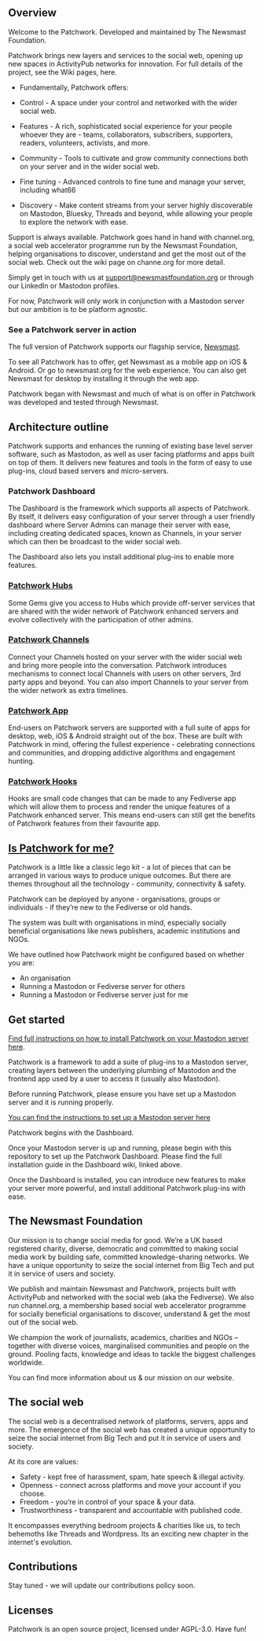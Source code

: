 ## Overview

Welcome to the Patchwork. Developed and maintained by The Newsmast Foundation.

Patchwork brings new layers and services to the social web, opening up new spaces in ActivityPub networks for innovation. For full details of the project, see the Wiki pages, here.

- Fundamentally, Patchwork offers:

- Control - A space under your control and networked with the wider social web.

- Features - A rich, sophisticated social experience for your people whoever they are - teams, collaborators, subscribers, supporters, readers, volunteers, activists, and more.

- Community - Tools to cultivate and grow community connections both on your server and in the wider social web.

- Fine tuning - Advanced controls to fine tune and manage your server, including what66

- Discovery - Make content streams from your server highly discoverable on Mastodon, Bluesky, Threads and beyond, while allowing your people to explore the network with ease.

Support is always available. Patchwork goes hand in hand with channel.org, a social web accelerator programme run by the Newsmast Foundation, helping organisations to discover, understand and get the most out of the social web. Check out the wiki page on channe.org for more detail.

Simply get in touch with us at support@newsmastfoundation.org or through our LinkedIn or Mastodon profiles.

For now, Patchwork will only work in conjunction with a Mastodon server but our ambition is to be platform agnostic.

### See a Patchwork server in action
The full version of Patchwork supports our flagship service, [Newsmast](https://newsmast.org/home).

To see all Patchwork has to offer, get Newsmast as a mobile app on iOS & Android. Or go to newsmast.org for the web experience. You can also get Newsmast for desktop by installing it through the web app.

Patchwork began with Newsmast and much of what is on offer in Patchwork was developed and tested through Newsmast.

## Architecture outline
Patchwork supports and enhances the running of existing base level server software, such as Mastodon, as well as user facing platforms and apps built on top of them. It delivers new features and tools in the form of easy to use plug-ins, cloud based servers and micro-servers. 

### Patchwork Dashboard
The Dashboard is the framework which supports all aspects of Patchwork. By itself, it delivers easy configuration of your server through a user friendly dashboard where Server Admins can manage their server with ease, including creating dedicated spaces, known as Channels, in your server which can then be broadcast to the wider social web.

The Dashboard also lets you install additional plug-ins to enable more features.

### [Patchwork Hubs](https://github.com/patchwork-hub/patchwork_dashboard/wiki/Hubs)
Some Gems give you access to Hubs which provide off-server services that are shared with the wider network of Patchwork enhanced servers and evolve collectively with the participation of other admins.

### [Patchwork Channels](https://github.com/patchwork-hub/patchwork_dashboard/wiki/Channels)
Connect your Channels hosted on your server with the wider social web and bring more people into the conversation. Patchwork introduces mechanisms to connect local Channels with users on other servers, 3rd party apps and beyond. You can also import Channels to your server from the wider network as extra timelines.

### [Patchwork App](https://github.com/patchwork-hub/patchwork_dashboard/wiki/Apps)
End-users on Patchwork servers are supported with a full suite of apps for desktop, web, iOS & Android straight out of the box. These are built with Patchwork in mind, offering the fullest experience - celebrating connections and communities, and dropping addictive algorithms and engagement hunting.

### [Patchwork Hooks](https://github.com/patchwork-hub/patchwork_dashboard/wiki/Hooks)
Hooks are small code changes that can be made to any Fediverse app which will allow them to process and render the unique features of a Patchwork enhanced server. This means end-users can still get the benefits of Patchwork features from their favourite app.

## [Is Patchwork for me?](https://github.com/patchwork-hub/patchwork_dashboard/wiki/Is-Patchwork-for-me%3F)
Patchwork is a little like a classic lego kit - a lot of pieces that can be arranged in various ways to produce unique outcomes. But there are themes throughout all the technology - community, connectivity & safety.

Patchwork can be deployed by anyone - organisations, groups or individuals - if they’re new to the Fediverse or old hands. 

The system was built with organisations in mind, especially socially beneficial organisations like news publishers, academic institutions and NGOs. 

We have outlined how Patchwork might be configured based on whether you are:
- An organisation
- Running a Mastodon or Fediverse server for others
- Running a Mastodon or Fediverse server just for me

## Get started
[Find full instructions on how to install Patchwork on your Mastodon server here](https://github.com/patchwork-hub/patchwork_dashboard/wiki/Installation-guide).


Patchwork is a framework to add a suite of plug-ins to a Mastodon server, creating layers between the underlying plumbing of Mastodon and the frontend app used by a user to access it (usually also Mastodon).


Before running Patchwork, please ensure you have set up a Mastodon server and it is running properly.


[You can find the instructions to set up a Mastodon server here](https://docs.joinmastodon.org/admin/install/)


Patchwork begins with the Dashboard.


Once your Mastodon server is up and running, please begin with this repository to set up the Patchwork Dashboard. Please find the full installation guide in the Dashboard wiki, linked above.


Once the Dashboard is installed, you can introduce new features to make your server more powerful, and install additional Patchwork plug-ins with ease.


## The Newsmast Foundation
Our mission is to change social media for good. We’re a UK based registered charity, diverse, democratic and committed to making social media work by building safe, committed knowledge-sharing networks. We have a unique opportunity to seize the social internet from Big Tech and put it in service of users and society.

We publish and maintain Newsmast and Patchwork, projects built with ActivityPub and networked with the social web (aka the Fediverse). We also run channel.org, a membership based social web accelerator programme for socially beneficial organisations to discover, understand & get the most out of the social web.

We champion the work of journalists, academics, charities and NGOs – together with diverse voices, marginalised communities and people on the ground. Pooling facts, knowledge and ideas to tackle the biggest challenges worldwide.

You can find more information about us & our mission on our website.

## The social web
The social web is a decentralised network of platforms, servers, apps and more. The emergence of the social web has created a unique opportunity to seize the social internet from Big Tech and put it in service of users and society.

At its core are values:
- Safety - kept free of harassment, spam, hate speech & illegal activity.
- Openness - connect across platforms and move your account if you choose.
- Freedom - you’re in control of your space & your data.
- Trustworthiness - transparent and accountable with published code.

It encompasses everything bedroom projects & charities like us, to tech behemoths like Threads and Wordpress. Its an exciting new chapter in the internet's evolution.

## Contributions
Stay tuned - we will update our contributions policy soon.

## Licenses
Patchwork is an open source project, licensed under AGPL-3.0. Have fun!
